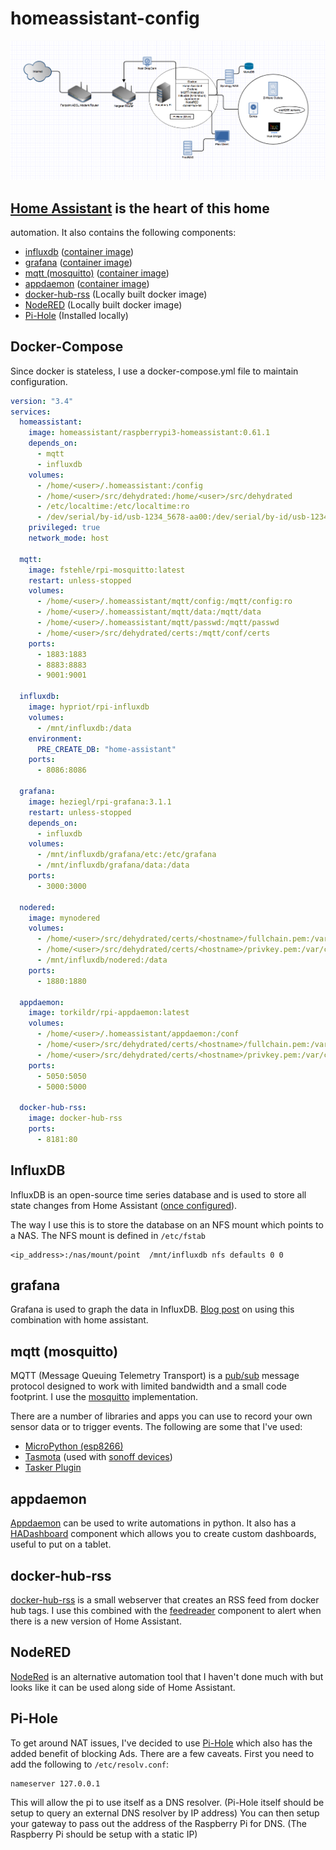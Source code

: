 # homeassistant-config

![HomeAssistantDiagram](HomeAssistantDiagram.png?raw=true)

## [Home Assistant](http://home-assistant.io/) is the heart of this home
automation. It also contains the following components:

- [influxdb](https://www.influxdata.com/) ([container image](https://hub.docker.com/r/hypriot/rpi-influxdb/))
- [grafana](https://grafana.com/) ([container image](https://hub.docker.com/r/heziegl/rpi-grafana/))
- [mqtt (mosquitto)](https://mosquitto.org/) ([container image](https://hub.docker.com/r/fstehle/rpi-mosquitto/))
- [appdaemon](https://appdaemon.readthedocs.io/en/latest/) ([container image](https://hub.docker.com/r/torkildr/rpi-appdaemon/))
- [docker-hub-rss](https://github.com/chauffer/docker-hub-rss) (Locally built docker image)
- [NodeRED](https://nodered.org/) (Locally built docker image)
- [Pi-Hole](https://pi-hole.net/) (Installed locally)

## Docker-Compose
Since docker is stateless, I use a docker-compose.yml file to maintain configuration.

```yaml
version: "3.4"
services:
  homeassistant:
    image: homeassistant/raspberrypi3-homeassistant:0.61.1
    depends_on:
      - mqtt
      - influxdb
    volumes:
      - /home/<user>/.homeassistant:/config
      - /home/<user>/src/dehydrated:/home/<user>/src/dehydrated
      - /etc/localtime:/etc/localtime:ro
      - /dev/serial/by-id/usb-1234_5678-aa00:/dev/serial/by-id/usb-1234_5678-aa00
    privileged: true
    network_mode: host

  mqtt:
    image: fstehle/rpi-mosquitto:latest
    restart: unless-stopped
    volumes:
      - /home/<user>/.homeassistant/mqtt/config:/mqtt/config:ro
      - /home/<user>/.homeassistant/mqtt/data:/mqtt/data
      - /home/<user>/.homeassistant/mqtt/passwd:/mqtt/passwd
      - /home/<user>/src/dehydrated/certs:/mqtt/conf/certs
    ports:
      - 1883:1883
      - 8883:8883
      - 9001:9001

  influxdb:
    image: hypriot/rpi-influxdb
    volumes:
      - /mnt/influxdb:/data
    environment:
      PRE_CREATE_DB: "home-assistant"
    ports:
      - 8086:8086

  grafana:
    image: heziegl/rpi-grafana:3.1.1
    restart: unless-stopped
    depends_on:
      - influxdb
    volumes:
      - /mnt/influxdb/grafana/etc:/etc/grafana
      - /mnt/influxdb/grafana/data:/data
    ports:
      - 3000:3000

  nodered:
    image: mynodered
    volumes:
      - /home/<user>/src/dehydrated/certs/<hostname>/fullchain.pem:/var/certs/fullchain.pem:ro
      - /home/<user>/src/dehydrated/certs/<hostname>/privkey.pem:/var/certs/privkey.pem:ro
      - /mnt/influxdb/nodered:/data
    ports:
      - 1880:1880

  appdaemon:
    image: torkildr/rpi-appdaemon:latest
    volumes:
      - /home/<user>/.homeassistant/appdaemon:/conf
      - /home/<user>/src/dehydrated/certs/<hostname>/fullchain.pem:/var/certs/fullchain.pem:ro
      - /home/<user>/src/dehydrated/certs/<hostname>/privkey.pem:/var/certs/privkey.pem:ro
    ports:
      - 5050:5050
      - 5000:5000

  docker-hub-rss:
    image: docker-hub-rss
    ports:
      - 8181:80
```

## InfluxDB
InfluxDB is an open-source time series database and is used to store all state
changes from Home Assistant ([once configured](https://home-assistant.io/components/influxdb/)). 

The way I use this is to store the database on an NFS mount which points to a
NAS. The NFS mount is defined in `/etc/fstab`
```
<ip_address>:/nas/mount/point  /mnt/influxdb nfs defaults 0 0
```

## grafana
Grafana is used to graph the data in InfluxDB.
[Blog post](https://home-assistant.io/blog/2015/12/07/influxdb-and-grafana/)
on using this combination with home assistant.

## mqtt (mosquitto)
MQTT (Message Queuing Telemetry Transport) is a [pub/sub](https://en.wikipedia.org/wiki/Publish%E2%80%93subscribe_pattern)
message protocol designed to work with limited bandwidth and a small code
footprint. I use the [mosquitto](https://mosquitto.org/) implementation.

There are a number of libraries and apps you can use to record your own sensor
data or to trigger events.  The following are some that I've used:
- [MicroPython (esp8266)](https://github.com/micropython/micropython-lib/tree/master/umqtt.robust)
- [Tasmota](https://github.com/arendst/Sonoff-Tasmota) (used with [sonoff devices](http://sonoff.itead.cc/en/))
- [Tasker Plugin](https://play.google.com/store/apps/details?id=net.nosybore.mqttpublishplugin&hl=en)


## appdaemon
[Appdaemon](https://appdaemon.readthedocs.io/en/latest/) can be used to write
automations in python. It also has a
[HADashboard](https://appdaemon.readthedocs.io/en/latest/DASHBOARD_INSTALL.html)
component which allows you to create custom dashboards, useful to put on a tablet.

## docker-hub-rss
[docker-hub-rss](https://github.com/chauffer/docker-hub-rss) is a small webserver
that creates an RSS feed from docker hub tags. I use this combined with the
[feedreader](https://home-assistant.io/components/feedreader/) component to alert
when there is a new version of Home Assistant.

## NodeRED
[NodeRed](https://nodered.org/) is an alternative automation tool that I haven't
done much with but looks like it can be used along side of Home Assistant.

## Pi-Hole
To get around NAT issues, I've decided to use [Pi-Hole](https://pi-hole.net/)
which also has the added benefit of blocking Ads. There are a few caveats. First
you need to add the following to `/etc/resolv.conf`:

```
nameserver 127.0.0.1
```

This will allow the pi to use itself as a DNS resolver. (Pi-Hole itself should
be setup to query an external DNS resolver by IP address) You can then setup your
gateway to pass out the address of the Raspberry Pi for DNS. (The Raspberry Pi
should be setup with a static IP)
